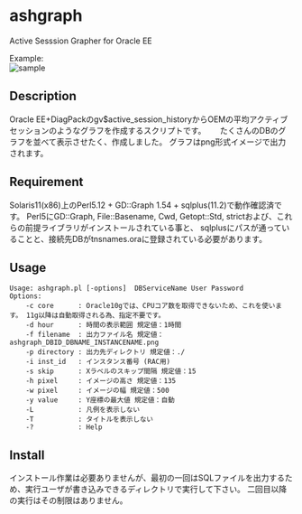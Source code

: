 # ashgraph
Active Sesssion Grapher for Oracle EE  

Example:  
![sample](https://github.com/HideZima/ashgraph/blob/master/ashgraph_1234567890_TESTDB_TESTDB1.png)
## Description
Oracle EE+DiagPackのgv$active_session_historyからOEMの平均アクティブセッションのようなグラフを作成するスクリプトです。　　
たくさんのDBのグラフを並べて表示させたく、作成しました。
グラフはpng形式イメージで出力されます。

## Requirement
Solaris11(x86)上のPerl5.12 + GD::Graph 1.54 + sqlplus(11.2)で動作確認済です。
Perl5にGD::Graph, File::Basename, Cwd, Getopt::Std, strictおよび、これらの前提ライブラリがインストールされている事と、
sqlplusにパスが通っていることと、接続先DBがtnsnames.oraに登録されている必要があります。

## Usage
    Usage: ashgraph.pl [-options]  DBServiceName User Password
    Options:
    	-c core      : Oracle10gでは、CPUコア数を取得できないため、これを使います。 11g以降は自動取得される為、指定不要です。
    	-d hour      : 時間の表示範囲 規定値：1時間
    	-f filename  : 出力ファイル名 規定値：ashgraph_DBID_DBNAME_INSTANCENAME.png
    	-p directory : 出力先ディレクトリ 規定値：./
    	-i inst_id   : インスタンス番号 (RAC用) 
    	-s skip      : Xラベルのスキップ間隔 規定値：15
    	-h pixel     : イメージの高さ 規定値：135
    	-w pixel     : イメージの幅 規定値：500
    	-y value     : Y座標の最大値 規定値：自動 
    	-L           : 凡例を表示しない
    	-T           : タイトルを表示しない
    	-?           : Help
        
## Install
インストール作業は必要ありませんが、最初の一回はSQLファイルを出力するため、実行ユーザが書き込みできるディレクトリで実行して下さい。
二回目以降の実行はその制限はありません。
